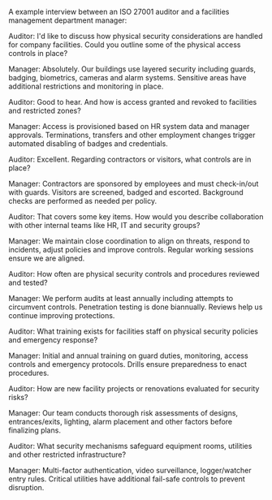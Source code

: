 A example interview between an ISO 27001 auditor and a facilities management department manager:

Auditor: I'd like to discuss how physical security considerations are handled for company facilities. Could you outline some of the physical access controls in place?

Manager: Absolutely. Our buildings use layered security including guards, badging, biometrics, cameras and alarm systems. Sensitive areas have additional restrictions and monitoring in place.

Auditor: Good to hear. And how is access granted and revoked to facilities and restricted zones?

Manager: Access is provisioned based on HR system data and manager approvals. Terminations, transfers and other employment changes trigger automated disabling of badges and credentials.

Auditor: Excellent. Regarding contractors or visitors, what controls are in place?

Manager: Contractors are sponsored by employees and must check-in/out with guards. Visitors are screened, badged and escorted. Background checks are performed as needed per policy.

Auditor: That covers some key items. How would you describe collaboration with other internal teams like HR, IT and security groups?

Manager: We maintain close coordination to align on threats, respond to incidents, adjust policies and improve controls. Regular working sessions ensure we are aligned.

Auditor: How often are physical security controls and procedures reviewed and tested?

Manager: We perform audits at least annually including attempts to circumvent controls. Penetration testing is done biannually. Reviews help us continue improving protections.

Auditor: What training exists for facilities staff on physical security policies and emergency response?

Manager: Initial and annual training on guard duties, monitoring, access controls and emergency protocols. Drills ensure preparedness to enact procedures.

Auditor: How are new facility projects or renovations evaluated for security risks?

Manager: Our team conducts thorough risk assessments of designs, entrances/exits, lighting, alarm placement and other factors before finalizing plans.

Auditor: What security mechanisms safeguard equipment rooms, utilities and other restricted infrastructure?

Manager: Multi-factor authentication, video surveillance, logger/watcher entry rules. Critical utilities have additional fail-safe controls to prevent disruption.
